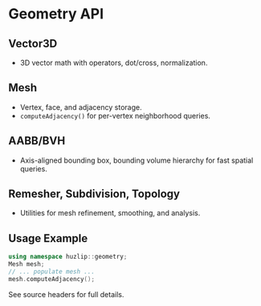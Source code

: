 # Geometry API

## Vector3D

- 3D vector math with operators, dot/cross, normalization.

## Mesh

- Vertex, face, and adjacency storage.
- `computeAdjacency()` for per-vertex neighborhood queries.

## AABB/BVH

- Axis-aligned bounding box, bounding volume hierarchy for fast spatial queries.

## Remesher, Subdivision, Topology

- Utilities for mesh refinement, smoothing, and analysis.

## Usage Example

```cpp
using namespace huzlip::geometry;
Mesh mesh;
// ... populate mesh ...
mesh.computeAdjacency();
```

See source headers for full details.